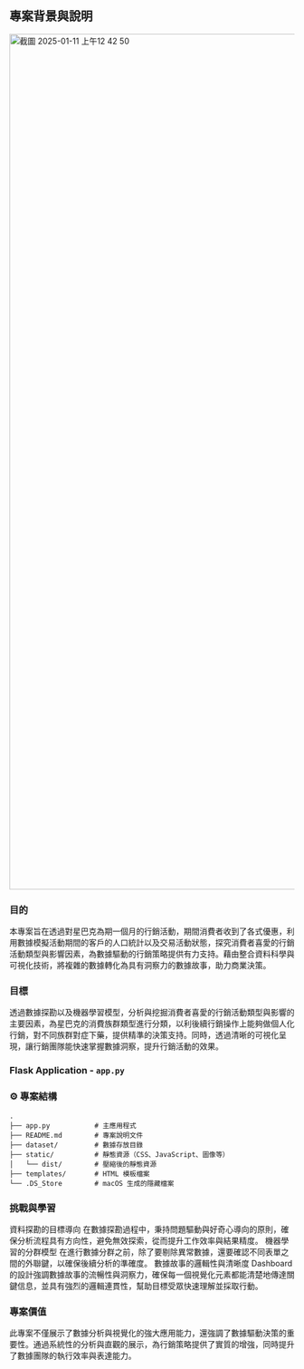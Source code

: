 
## 專案背景與說明
<img width="1510" alt="截圖 2025-01-11 上午12 42 50" src="https://github.com/user-attachments/assets/2b399054-fd91-4c85-8057-bd25427d828c" />



### 目的

本專案旨在透過對星巴克為期一個月的行銷活動，期間消費者收到了各式優惠，利用數據模擬活動期間的客戶的人口統計以及交易活動狀態，探究消費者喜愛的行銷活動類型與影響因素，為數據驅動的行銷策略提供有力支持。藉由整合資料科學與可視化技術，將複雜的數據轉化為具有洞察力的數據故事，助力商業決策。


### 目標

透過數據探勘以及機器學習模型，分析與挖掘消費者喜愛的行銷活動類型與影響的主要因素，為星巴克的消費族群類型進行分類，以利後續行銷操作上能夠做個人化行銷，對不同族群對症下藥，提供精準的決策支持。同時，透過清晰的可視化呈現，讓行銷團隊能快速掌握數據洞察，提升行銷活動的效果。

### Flask Application - `app.py`

### ⚙️ 專案結構
```plaintext
.
├── app.py           # 主應用程式
├── README.md        # 專案說明文件
├── dataset/         # 數據存放目錄
├── static/          # 靜態資源（CSS、JavaScript、圖像等）
│   └── dist/        # 壓縮後的靜態資源
├── templates/       # HTML 模板檔案
└── .DS_Store        # macOS 生成的隱藏檔案
```

### 挑戰與學習

資料探勘的目標導向
在數據探勘過程中，秉持問題驅動與好奇心導向的原則，確保分析流程具有方向性，避免無效探索，從而提升工作效率與結果精度。
機器學習的分群模型
在進行數據分群之前，除了要剔除異常數據，還要確認不同表單之間的外聯鍵，以確保後續分析的準確度。
數據故事的邏輯性與清晰度
Dashboard 的設計強調數據故事的流暢性與洞察力，確保每一個視覺化元素都能清楚地傳達關鍵信息，並具有強烈的邏輯連貫性，幫助目標受眾快速理解並採取行動。

### 專案價值

此專案不僅展示了數據分析與視覺化的強大應用能力，還強調了數據驅動決策的重要性。通過系統性的分析與直觀的展示，為行銷策略提供了實質的增強，同時提升了數據團隊的執行效率與表達能力。
